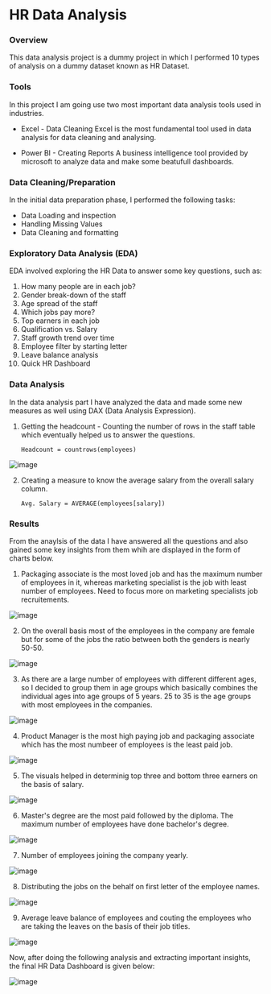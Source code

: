 # HR Data Analysis
### Overview
This data analysis project is a dummy project in which I performed 10 types of analysis on a dummy dataset known as HR Dataset.

### Tools
In this project I am going use two most important data analysis tools used in industries.

- Excel - Data Cleaning
  Excel is the most fundamental tool used in data analysis for data cleaning and analysing.
  
- Power BI - Creating Reports
  A business intelligence tool provided by microsoft to analyze data and make some beatufull dashboards.

### Data Cleaning/Preparation

In the initial data preparation phase, I performed the following tasks:
- Data Loading and inspection
- Handling Missing Values
- Data Cleaning and formatting

### Exploratory Data Analysis (EDA)

EDA involved exploring the HR Data to answer some key questions, such as:

1) How many people are in each job?
2) Gender break-down of the staff
3) Age spread of the staff
4) Which jobs pay more?
5) Top earners in each job
6) Qualification vs. Salary
7) Staff growth trend over time
8) Employee filter by starting letter
9) Leave balance analysis
10) Quick HR Dashboard

### Data Analysis

In the data analysis part I have analyzed the data and made some new measures as well using DAX (Data Analysis Expression).
1. Getting the headcount - Counting the number of rows in the staff table which eventually helped us to answer the questions.
   
   ``` DAX
   Headcount = countrows(employees)
   ```
   
![image](https://github.com/Vivek-Mishra-2/HR-Data-Analysis/assets/114797063/c8b5abdf-56b1-49d8-a9e0-95e1018c93e8)


2. Creating a measure to know the average salary from the overall salary column.

   ```DAX
   Avg. Salary = AVERAGE(employees[salary])
   ```
   
### Results

From the anaylsis of the data I have answered all the questions and also gained some key insights from them whih are displayed in the form of charts below.

1. Packaging associate is the most loved job and has the maximum number of employees in it, whereas marketing specialist is the job with least number of employees. Need to focus more on marketing specialists job recruitements.

![image](https://github.com/Vivek-Mishra-2/HR-Data-Analysis/assets/114797063/b121968b-6c2f-4097-8455-3fcc2befd4d7)

                                           
2. On the overall basis most of the employees in the company are female but for some of the jobs the ratio between both the genders is nearly 50-50.

![image](https://github.com/Vivek-Mishra-2/HR-Data-Analysis/assets/114797063/96e41827-1681-4509-893d-cd37268afab6)



3. As there are a large number of employees with different different ages, so I decided to group them in age groups which basically combines the individual ages into age groups of 5 years. 25 to 35 is the age groups with most employees in the companies.

![image](https://github.com/Vivek-Mishra-2/HR-Data-Analysis/assets/114797063/0790efd2-4503-4e41-ac5f-875d6de9d4fd)


4. Product Manager is the most high paying job and packaging associate which has the most numbeer of employees is the least paid job.

![image](https://github.com/Vivek-Mishra-2/HR-Data-Analysis/assets/114797063/0c11d0f1-76b0-47ea-9839-26c6bafc3003)


5. The visuals helped in determinig top three and bottom three earners on the basis of salary. 

![image](https://github.com/Vivek-Mishra-2/HR-Data-Analysis/assets/114797063/56680b03-3d2d-407e-9403-8a90bf7a732c)

6. Master's degree are the most paid followed by the diploma. The maximum number of employees have done bachelor's degree.

![image](https://github.com/Vivek-Mishra-2/HR-Data-Analysis/assets/114797063/2e4c7eac-6cc9-468c-a6f7-14519c82faa0)

7. Number of employees joining the company yearly.

![image](https://github.com/Vivek-Mishra-2/HR-Data-Analysis/assets/114797063/42c063f6-ada9-43a3-88e8-71afc62df0a8)

8. Distributing the jobs on the behalf on first letter of the employee names.

![image](https://github.com/Vivek-Mishra-2/HR-Data-Analysis/assets/114797063/beaea11b-5473-435e-938c-c8b8600cc0f7)

9. Average leave balance of employees and couting the employees who are taking the leaves on the basis of their job titles.

![image](https://github.com/Vivek-Mishra-2/HR-Data-Analysis/assets/114797063/5d8983f0-252e-40a5-be08-2da5cfa7c1fc)



Now, after doing the following analysis and extracting important insights, the final HR Data Dashboard is given below:

   ![image](https://github.com/Vivek-Mishra-2/HR-Data-Analysis/assets/114797063/b0113162-5519-445c-95b2-016b05e5a484)


